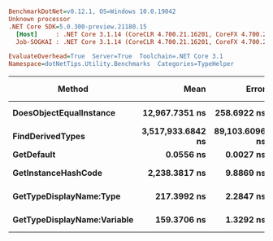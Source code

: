 ``` ini

BenchmarkDotNet=v0.12.1, OS=Windows 10.0.19042
Unknown processor
.NET Core SDK=5.0.300-preview.21180.15
  [Host]     : .NET Core 3.1.14 (CoreCLR 4.700.21.16201, CoreFX 4.700.21.16208), X64 RyuJIT
  Job-SOGKAI : .NET Core 3.1.14 (CoreCLR 4.700.21.16201, CoreFX 4.700.21.16208), X64 RyuJIT

EvaluateOverhead=True  Server=True  Toolchain=.NET Core 3.1  
Namespace=dotNetTips.Utility.Benchmarks  Categories=TypeHelper  

```
|                      Method |              Mean |          Error |          StdDev |         StdErr |               Min |                Q1 |            Median |                Q3 |               Max |             Op/s | CI99.9% Margin | Iterations | Kurtosis | MValue | Skewness | Rank | LogicalGroup | Baseline | Code Size |  Gen 0 | Gen 1 | Gen 2 | Allocated |
|---------------------------- |------------------:|---------------:|----------------:|---------------:|------------------:|------------------:|------------------:|------------------:|------------------:|-----------------:|---------------:|-----------:|---------:|-------:|---------:|-----:|------------- |--------- |----------:|-------:|------:|------:|----------:|
|     **DoesObjectEqualInstance** |    **12,967.7351 ns** |    **258.6922 ns** |     **297.9103 ns** |     **66.6148 ns** |    **12,456.7421 ns** |    **12,874.6471 ns** |    **13,061.1488 ns** |    **13,129.2904 ns** |    **13,493.3861 ns** |         **77,114.5** |    **258.6922 ns** |      **20.00** |    **2.225** |  **2.000** |  **-0.5330** |    **5** |            ***** |       **No** |     **794 B** | **0.5646** |     **-** |     **-** |    **5447 B** |
|            **FindDerivedTypes** | **3,517,933.6842 ns** | **89,103.6096 ns** | **255,654.9589 ns** | **26,229.6453 ns** | **3,145,700.0000 ns** | **3,304,550.0000 ns** | **3,456,400.0000 ns** | **3,666,300.0000 ns** | **4,266,300.0000 ns** |            **284.3** | **89,103.6096 ns** |      **95.00** |    **3.180** |  **2.000** |   **0.8855** |    **6** |            ***** |       **No** |     **129 B** |      **-** |     **-** |     **-** |  **206240 B** |
|                  **GetDefault** |         **0.0556 ns** |      **0.0027 ns** |       **0.0021 ns** |      **0.0006 ns** |         **0.0513 ns** |         **0.0551 ns** |         **0.0556 ns** |         **0.0569 ns** |         **0.0585 ns** | **17,977,113,415.9** |      **0.0027 ns** |      **12.00** |    **2.326** |  **2.000** |  **-0.5067** |    **1** |            ***** |       **No** |      **16 B** |      **-** |     **-** |     **-** |         **-** |
|         **GetInstanceHashCode** |     **2,238.3817 ns** |      **9.8869 ns** |       **8.7645 ns** |      **2.3424 ns** |     **2,223.9605 ns** |     **2,234.0132 ns** |     **2,239.3162 ns** |     **2,243.5075 ns** |     **2,252.6119 ns** |        **446,751.3** |      **9.8869 ns** |      **14.00** |    **1.856** |  **2.000** |  **-0.2615** |    **4** |            ***** |       **No** |     **616 B** | **0.0420** |     **-** |     **-** |     **432 B** |
|     **GetTypeDisplayName:Type** |       **217.3992 ns** |      **2.2847 ns** |       **2.1371 ns** |      **0.5518 ns** |       **214.0994 ns** |       **215.9759 ns** |       **216.5459 ns** |       **218.5928 ns** |       **221.9026 ns** |      **4,599,832.4** |      **2.2847 ns** |      **15.00** |    **2.291** |  **2.000** |   **0.5779** |    **3** |            ***** |       **No** |     **339 B** | **0.0415** |     **-** |     **-** |     **392 B** |
| **GetTypeDisplayName:Variable** |       **159.3706 ns** |      **1.3292 ns** |       **1.1783 ns** |      **0.3149 ns** |       **157.6346 ns** |       **158.4085 ns** |       **159.6562 ns** |       **159.9498 ns** |       **161.3755 ns** |      **6,274,682.4** |      **1.3292 ns** |      **14.00** |    **1.717** |  **2.000** |  **-0.1305** |    **2** |            ***** |       **No** |     **339 B** | **0.0412** |     **-** |     **-** |     **392 B** |
